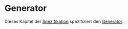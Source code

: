 # Generator

Dieses Kapitel der
[Spezifikation](Spezifikation-GE.md)
spezifiziert den
[Generator](Generator-GE.md).